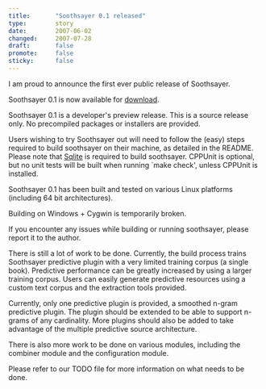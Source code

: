 ```yaml
---
title:       "Soothsayer 0.1 released"
type:        story
date:        2007-06-02
changed:     2007-07-28
draft:       false
promote:     false
sticky:      false
---
```


I am proud to announce the first ever public release of Soothsayer.

Soothsayer 0.1 is now available for [download](/download/).

Soothsayer 0.1 is a developer's preview release. This is a source release only. No precompiled packages or installers are provided.

<!--more-->

Users wishing to try Soothsayer out will need to follow the (easy) steps required to build soothsayer on their machine, as detailed in the README. Please note that <a href="?q=node/17">Sqlite</a> is required to build soothsayer. CPPUnit is optional, but no unit tests will be built when running `make check', unless CPPUnit is installed.

Soothsayer 0.1 has been built and tested on various Linux platforms (including 64 bit architectures).

Building on Windows + Cygwin is temporarily broken.

If you encounter any issues while building or running soothsayer, please report it to the author.

There is still a lot of work to be done. Currently, the build process trains Soothsayer predictive plugin with a very limited training corpus (a single book).
Predictive performance can be greatly increased by using a larger training corpus. Users can easily generate predictive resources using a custom text corpus and the extraction tools provided.

Currently, only one predictive plugin is provided, a smoothed n-gram predictive plugin. The plugin should be extended to be able to support n-grams of any cardinality. More plugins should also be added to take advantage of the multiple predictive source architecture.

There is also more work to be done on various modules, including the combiner module and the configuration module.

Please refer to our TODO file for more information on what needs to be done.
